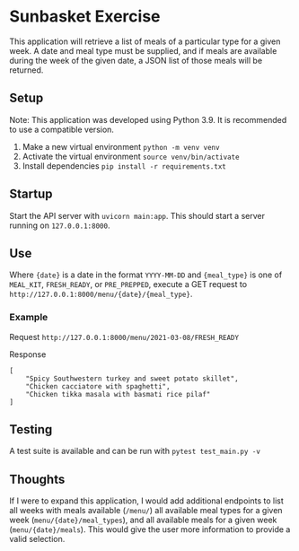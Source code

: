 # Sunbasket Exercise

This application will retrieve a list of meals of a particular type for a given week. A date and meal type must be supplied, and if meals are available during the week of the given date, a JSON list of those meals will be returned.

## Setup
Note: This application was developed using Python 3.9. It is recommended to use a compatible version.

1. Make a new virtual environment `python -m venv venv`
2. Activate the virtual environment `source venv/bin/activate`
3. Install dependencies `pip install -r requirements.txt`

## Startup
Start the API server with `uvicorn main:app`. This should start a server running on `127.0.0.1:8000`.

## Use
Where `{date}` is a date in the format `YYYY-MM-DD` and `{meal_type}` is one of `MEAL_KIT`, `FRESH_READY`, or `PRE_PREPPED`, execute a GET request to `http://127.0.0.1:8000/menu/{date}/{meal_type}`. 

### Example
Request `http://127.0.0.1:8000/menu/2021-03-08/FRESH_READY`

Response
```
[
    "Spicy Southwestern turkey and sweet potato skillet",
    "Chicken cacciatore with spaghetti",
    "Chicken tikka masala with basmati rice pilaf"
]
```

## Testing
A test suite is available and can be run with `pytest test_main.py -v`

## Thoughts
If I were to expand this application, I would add additional endpoints to list all weeks with meals available (`/menu/`) all available meal types for a given week (`menu/{date}/meal_types`), and all available meals for a given week (`menu/{date}/meals`). This would give the user more information to provide a valid selection.